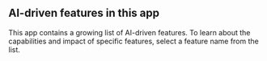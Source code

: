 ## AI-driven features in this app

This app contains a growing list of AI-driven features. To learn about the capabilities and impact of specific features, select a feature name from the list.
